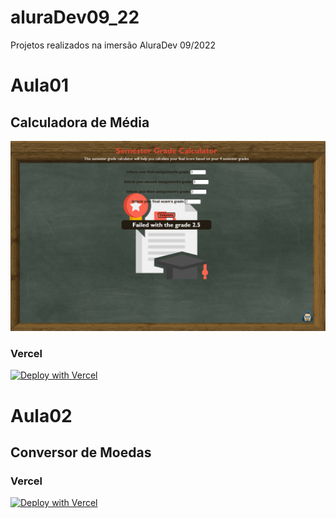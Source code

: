# aluraDev09_22
 Projetos realizados na imersão AluraDev 09/2022 

# Aula01
 ## Calculadora de Média
 ![webpage with a blackboard as a background, red title reading "semester grade calculater", 4 input boxes showing the grades 3, 3, 2, 2, message with a dark bacground and white font diplaying "failed with the grade 2.5"](readmeImgs/aula01.png?raw=true "Aula01 screenshot")

### Vercel

[![Deploy with Vercel](https://vercel.com/button)](https://olwr-aluradev-aula01.vercel.app)

# Aula02
 ## Conversor de Moedas
 
### Vercel

[![Deploy with Vercel](https://vercel.com/button)](https://currency-converter-iota-neon.vercel.app)
 
